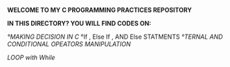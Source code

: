 **WELCOME TO MY C PROGRAMMING PRACTICES REPOSITORY**

**IN THIS DIRECTORY? YOU WILL FIND CODES ON:**


*°MAKING DECISION IN C*
       °If , Else If , AND Else STATMENTS
*°TERNAL AND CONDITIONAL OPEATORS MANIPULATION*

*LOOP  with While*

